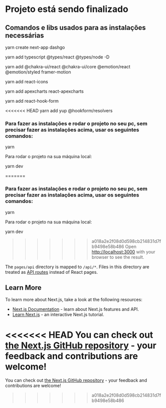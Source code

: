 # Projeto está sendo finalizado

## Comandos e libs usados para as instalações necessárias

yarn create next-app dashgo

yarn add typescript @types/react @types/node -D

yarn add @chakra-ui/react @chakra-ui/core @emotion/react @emotion/styled framer-motion

yarn add react-icons

yarn add apexcharts react-apexcharts

yarn add react-hook-form

<<<<<<< HEAD
yarn add yup @hookform/resolvers

### Para fazer as instalações e rodar o projeto no seu pc, sem precisar fazer as instalações acima, usar os seguintes comandos:

yarn

Para rodar o projeto na sua máquina local:

yarn dev

=======
### Para fazer as instalações e rodar o projeto no seu pc, sem precisar fazer as instalações acima, usar os seguintes comandos:

yarn

Para rodar o projeto na sua máquina local:

yarn dev

>>>>>>> a018a2e2f08d0d598cb214831d7fb9498e58b486
Open [http://localhost:3000](http://localhost:3000) with your browser to see the result.

The `pages/api` directory is mapped to `/api/*`. Files in this directory are treated as [API routes](https://nextjs.org/docs/api-routes/introduction) instead of React pages.

## Learn More

To learn more about Next.js, take a look at the following resources:

- [Next.js Documentation](https://nextjs.org/docs) - learn about Next.js features and API.
- [Learn Next.js](https://nextjs.org/learn) - an interactive Next.js tutorial.

<<<<<<< HEAD
You can check out [the Next.js GitHub repository](https://github.com/vercel/next.js/) - your feedback and contributions are welcome!
=======
You can check out [the Next.js GitHub repository](https://github.com/vercel/next.js/) - your feedback and contributions are welcome!
>>>>>>> a018a2e2f08d0d598cb214831d7fb9498e58b486
